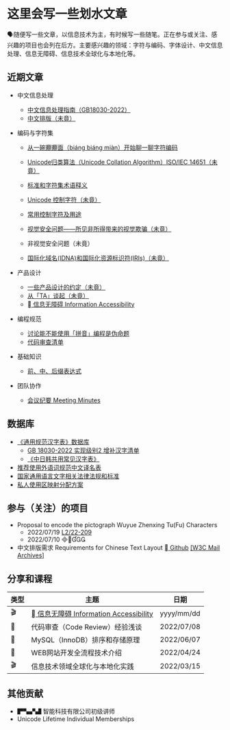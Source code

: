 # 这里会写一些划水文章

🗣️随便写一些文章，以信息技术为主，有时候写一些随笔。正在参与或关注、感兴趣的项目也会列在后方。主要感兴趣的领域：字符与编码、字体设计、中文信息处理、信息无障碍、信息技术全球化与本地化等。

## 近期文章

- 中文信息处理
  - [中文信息处理指南（GB18030-2022）](paper/中文信息处理指南.md)
  - [中文排版（未竟）](paper/中文信息处理/中文排版.md)
  
- 编码与字符集
  - [从一碗𰻝𰻝面（biáng biáng miàn）开始聊一聊字符编码](paper/从一碗biangbiang面开始聊一聊字符编码.md)
  - [Unicode归类算法（Unicode Collation Algorithm）ISO/IEC 14651（未竟）](paper/unicode/unicode-collation-algorithm.md)
  - [标准和字符集术语释义](paper/标准和字符集术语释义.md)
  - [Unicode 控制字符（未竟）](paper/unicode/unicode-control-characters.md)
  - [常用控制字符及用途](paper/unicode/常用控制字符及用途.md)
  - [视觉安全问题——所见非所得带来的视觉欺骗（未竟）](paper/unicode/视觉安全问题.md)
  
  - 非视觉安全问题（未竟）
  - [国际化域名(IDNA)和国际化资源标识符(IRIs)（未竟）](paper/unicode/国际化域名和国际化资源标识符.md)

- 产品设计
  - [一些产品设计的约定（未竟）](paper/一些产品设计的约定.md)
  - [从「TA」谈起（未竟）](paper/从TA谈起.md)
  - [ 信息无障碍 Information Accessibility](paper/专题/信息无障碍/目录.md)
- 编程规范
  - [讨论能不能使用「拼音」编程是伪命题](paper/讨论能不能使用“拼音”编程是伪命题.md)
  - [代码审查清单](paper/规范/代码审查清单.md)
- 基础知识
  - [前、中、后缀表达式](paper/前中后缀表达式.md)
- 团队协作
  - [会议纪要 Meeting Minutes](paper/专题/团队协作/会议纪要.md)

## 数据库

- [《通用规范汉字表》数据库](paper/通用规范汉字表数据库.md) 
  - [GB 18030-2022 实现级别2 增补汉字清单](paper/GB18030-2022实现级别2增补汉字.md)
  - [《中日韩共用常见汉字表》](paper/通用规范汉字表数据库.md)
- [推荐使用外语词规范中文译名表](paper/推荐使用外语词规范中文译名.md)
- [国家通用语言文字相关法律法规和标准](paper/国家通用语言文字相关法律法规和标准.md)
- [私人使用区映射分配方案](paper/私用区映射分配方案.md)

## 参与（关注）的项目

- Proposal to encode the pictograph Wuyue Zhenxing Tu(Fu) Characters
  - 2022/07/19 [L2/22-209](https://www.unicode.org/L2/L2022/22209-wuyue-zhenxing-tu-fu.pdf)
  - 2022/07/10 
- 中文排版需求 Requirements for Chinese Text Layout [ Github](https://github.com/w3c/clreq) [[W3C Mail Archives]](https://lists.w3.org/Archives/Public/public-i18n-chinese/)

## 分享和课程

| 类型  | 主题                                                        | 日期         |
| --- | --------------------------------------------------------- | ---------- |
| 🎬  | [ 信息无障碍 Information Accessibility](paper/专题/信息无障碍/目录.md) | yyyy/mm/dd |
| 📆  | 代码审查（Code Review）经验浅谈                                     | 2022/07/08 |
| 📆  | MySQL（InnoDB）排序和存储原理                                      | 2022/06/07 |
| 📆  | WEB网站开发全流程技术介绍                                            | 2022/04/24 |
| 🎬  | 信息技术领域全球化与本地化实践                                           | 2022/03/15 |

## 其他贡献

- ▛▚▞▟ 智能科技有限公司初级讲师
- Unicode Lifetime Individual Memberships
